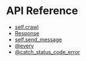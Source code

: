 API Reference
=============
    
- [self.crawl](self.crawl)
- [Response](Response)
- [self.send_message](self.send_message)
- [@every](@every)
- [@catch_status_code_error](@catch_status_code_error)
